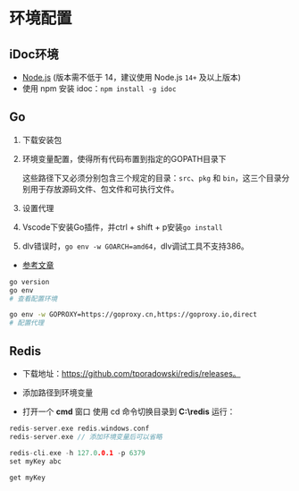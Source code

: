 环境配置
===

## iDoc环境

- [Node.js](http://nodejs.org/) (版本需不低于 14，建议使用 Node.js `14+` 及以上版本)
- 使用 npm 安装 idoc：`npm install -g idoc`


## Go

1. 下载安装包

2. 环境变量配置，使得所有代码布置到指定的GOPATH目录下

   这些路径下又必须分别包含三个规定的目录：`src`、`pkg` 和 `bin`，这三个目录分别用于存放源码文件、包文件和可执行文件。

3. 设置代理

4. Vscode下安装Go插件，并ctrl + shift + p安装`go install`

5. dlv错误时，`go env -w GOARCH=amd64`，dlv调试工具不支持386。

- [参考文章](https://mp.weixin.qq.com/s/J01LY7s6xMB8Lk10sxTFhg)

```bash
go version
go env
# 查看配置环境

go env -w GOPROXY=https://goproxy.cn,https://goproxy.io,direct
# 配置代理
```

## Redis

- 下载地址：https://github.com/tporadowski/redis/releases。

- 添加路径到环境变量
- 打开一个 **cmd** 窗口 使用 cd 命令切换目录到 **C:\redis** 运行：

```go
redis-server.exe redis.windows.conf
redis-server.exe // 添加环境变量后可以省略

redis-cli.exe -h 127.0.0.1 -p 6379
set myKey abc

get myKey
```

